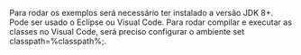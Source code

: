 Para rodar os exemplos será necessário ter instalado a versão JDK 8+.
Pode ser usado o Eclipse ou Visual Code.
Para rodar compilar e executar as classes no Visual Code, será preciso configurar o ambiente 
set classpath=%classpath%;.